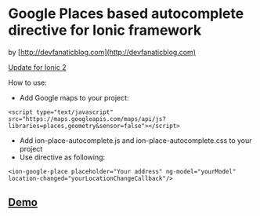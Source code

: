 # Google Places based autocomplete directive for Ionic framework

by [http://devfanaticblog.com](http://devfanaticblog.com)

[Update for Ionic 2](http://devfanaticblog.com/google-maps-autocomplete-for-ionic-2-applications/)

How to use:

* Add Google maps to your project:
```
<script type="text/javascript" src="https://maps.googleapis.com/maps/api/js?libraries=places,geometry&sensor=false"></script>
```
* Add ion-place-autocomplete.js and ion-place-autocomplete.css to your project
* Use directive as following:
```
<ion-google-place placeholder="Your address" ng-model="yourModel" location-changed="yourLocationChangeCallback"/>
```

## [Demo](http://codepen.io/ivanthecrazy/pen/vNaLJx)
